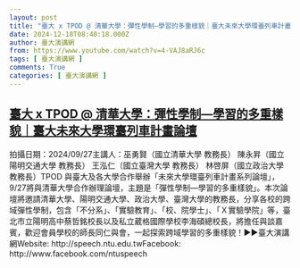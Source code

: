 ```yaml
---
layout: post
title: "臺大 x TPOD @ 清華大學：彈性學制—學習的多重樣貌｜臺大未來大學環臺列車計畫論壇"
date: 2024-12-18T08:40:18.000Z
author: 臺大演講網
from: https://www.youtube.com/watch?v=4-VAJ8aRJ6c
tags: [ 臺大演講網 ]
comments: True
categories: [ 臺大演講網 ]
---
```

<!--1734511218000-->
[臺大 x TPOD @ 清華大學：彈性學制—學習的多重樣貌｜臺大未來大學環臺列車計畫論壇](https://www.youtube.com/watch?v=4-VAJ8aRJ6c)
------

<div>
拍攝日期：2024/09/27主講人：巫勇賢（國立清華大學 教務長）                陳永昇（國立陽明交通大學  教務長）                王泓仁（國立臺灣大學 教務長）                林啓屏（國立政治大學 教務長）TPOD 與臺大及各大學合作舉辦「未來大學環臺列車計畫系列論壇」，9/27將與清華大學合作辦理論壇，主題是「彈性學制—學習的多重樣貌」。本次論壇將邀請清華大學、陽明交通大學、政治大學、臺灣大學的教務長，分享各校的跨域彈性學制，包含「不分系」、「實驗教育」、「校、院學士」、「Ｘ實驗學院」等，臺北市立陽明高中蔡哲銘校長以及私立葳格國際學校李海碩總校長，將擔任與談嘉賓，歡迎會員學校的師長同仁與會，一起探索跨域學習的多重樣貌！►►臺大演講網Website: http://speech.ntu.edu.twFacebook: http://www.facebook.com/ntuspeech
</div>

